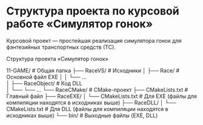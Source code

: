 # Структура проекта по курсовой работе «Симулятор гонок»

Курсовой проект — простейшая реализация симулятора гонок для фэнтезийных транспортных средств (ТС).

Структура проекта «Симулятор гонок»

11-GAME/	                # Общая папка 
├── RaceVS/                 # Исходники 
│   ├── Race/               # Основной файл EXE
│   │   └── ...        
│   ├── RaceObject/         # Код DLL   
│   └── └── ...
└── RaceCMake/              # CMake-проект 
    ├── CMakeLists.txt      # Главный файл
    ├── RaceEXE/
    │   └── CMakeLists.txt  # Для EXE   (файлы для компиляции находятся в исходниках выше)
    ├── RaceDLL/
    │   └── CMakeLists.txt  # Для DLL   (файлы для компиляции находятся в исходниках выше)
    └── bin/                # Выходные файлы   (EXE, DLL)